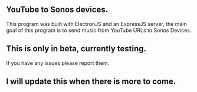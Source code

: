 ## YouTube to Sonos devices.
This program was built with ElectronJS and an ExpressJS server, the main goal of this program is to
send music from YouTube URLs to Sonos Devices.


## This is only in beta, currently testing.
If you have any issues please report them.




## I will update this when there is more to come.
